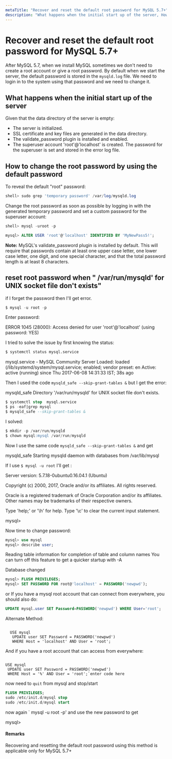 ```yaml
---
metaTitle: "Recover and reset the default root password for MySQL 5.7+"
description: "What happens when the initial start up of the server, How to change the root password by using the default password, reset root password when  /var/run/mysqld' for UNIX socket file don't exists"
---
```


# Recover and reset the default root password for MySQL 5.7+


After MySQL 5.7, when we install MySQL sometimes we don't need to create a root account or give a root password. By default when we start the server, the default password is stored in the `mysqld.log` file. We need to login in to the system using that password and we need to change it.



## What happens when the initial start up of the server


Given that the data directory of the server is empty:

- The server is initialized.
- SSL certificate and key files are generated in the data directory.
- The validate_password plugin is installed and enabled.
- The superuser account 'root'@'localhost' is created. The password for the superuser is set and stored in the error log file.



## How to change the root password by using the default password


To reveal the default "root" password:

```sql
shell> sudo grep 'temporary password' /var/log/mysqld.log

```

Change the root password as soon as possible by logging in with the generated temporary password and set a custom password for the superuser account:

```sql
shell> mysql -uroot -p 

mysql> ALTER USER 'root'@'localhost' IDENTIFIED BY 'MyNewPass5!'; 

```

**Note:** MySQL's validate_password plugin is installed by default. This will require that passwords contain at least one upper case letter, one lower case letter, one digit, and one special character, and that the total password length is at least 8 characters.



## reset root password when " /var/run/mysqld' for UNIX socket file don't exists"


if I forget the password then I'll get error.

```sql
$ mysql -u root -p    

```

Enter password:

ERROR 1045 (28000): Access denied for user 'root'@'localhost' (using password: YES)

I tried to solve the issue by first knowing the status:

```sql
$ systemctl status mysql.service

```

mysql.service - MySQL Community Server
Loaded: loaded (/lib/systemd/system/mysql.service; enabled; vendor preset: en
Active: active (running) since Thu 2017-06-08 14:31:33 IST; 38s ago

Then I used the code `mysqld_safe --skip-grant-tables &` but I get the error:

> 
mysqld_safe Directory '/var/run/mysqld' for UNIX socket file don't exists.


```sql
$ systemctl stop  mysql.service
$ ps -eaf|grep mysql
$ mysqld_safe --skip-grant-tables &

```

> 
I solved:


```sql
$ mkdir -p /var/run/mysqld
$ chown mysql:mysql /var/run/mysqld

```

Now I use the same code `mysqld_safe --skip-grant-tables &` and get

> 
mysqld_safe Starting mysqld daemon with databases from /var/lib/mysql


If I use `$ mysql -u root` I'll get :

Server version: 5.7.18-0ubuntu0.16.04.1 (Ubuntu)

Copyright (c) 2000, 2017, Oracle and/or its affiliates. All rights reserved.

Oracle is a registered trademark of Oracle Corporation and/or its
affiliates. Other names may be trademarks of their respective
owners.

Type 'help;' or '\h' for help. Type '\c' to clear the current input statement.

mysql>

> 
Now time to change password:


```sql
mysql> use mysql
mysql> describe user;

```

Reading table information for completion of table and column names
You can turn off this feature to get a quicker startup with -A

Database changed

```sql
mysql> FLUSH PRIVILEGES;
mysql> SET PASSWORD FOR root@'localhost' = PASSWORD('newpwd');

```

or If you have a mysql root account that can connect from everywhere, you should also do:

```sql
UPDATE mysql.user SET Password=PASSWORD('newpwd') WHERE User='root';

```

Alternate Method:

```

  USE mysql
   UPDATE user SET Password = PASSWORD('newpwd')
   WHERE Host = 'localhost' AND User = 'root';

```

And if you have a root account that can access from everywhere:

```

USE mysql
 UPDATE user SET Password = PASSWORD('newpwd')
 WHERE Host = '%' AND User = 'root';`enter code here

```

now need to `quit` from mysql and stop/start

```sql
FLUSH PRIVILEGES;
sudo /etc/init.d/mysql stop
sudo /etc/init.d/mysql start

```

now again ` mysql -u root -p' and use the new password to get

> 
mysql>




#### Remarks


Recovering and resetting the default root password using this method is applicable only for MySQL 5.7+

